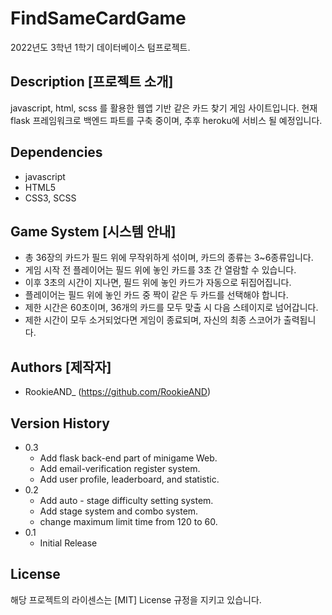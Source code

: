 # FindSameCardGame

2022년도 3학년 1학기 데이터베이스 텀프로젝트.

## Description [프로젝트 소개]

javascript, html, scss 를 활용한 웹앱 기반 같은 카드 찾기 게임 사이트입니다.
현재 flask 프레임워크로 백엔드 파트를 구축 중이며, 추후 heroku에 서비스 될 예정입니다.


## Dependencies

* javascript
* HTML5
* CSS3, SCSS

## Game System [시스템 안내]

* 총 36장의 카드가 필드 위에 무작위하게 섞이며, 카드의 종류는 3~6종류입니다.
* 게임 시작 전 플레이어는 필드 위에 놓인 카드를 3초 간 열람할 수 있습니다.
* 이후 3초의 시간이 지나면, 필드 위에 놓인 카드가 자동으로 뒤집어집니다.
* 플레이어는 필드 위에 놓인 카드 중 짝이 같은 두 카드를 선택해야 합니다.
* 제한 시간은 60초이며, 36개의 카드를 모두 맞출 시 다음 스테이지로 넘어갑니다.
* 제한 시간이 모두 소거되었다면 게임이 종료되며, 자신의 최종 스코어가 출력됩니다.

## Authors [제작자]

* RookieAND_ (https://github.com/RookieAND)

## Version History

* 0.3
    * Add flask back-end part of minigame Web.
    * Add email-verification register system.
    * Add user profile, leaderboard, and statistic.
* 0.2
    * Add auto - stage difficulty setting system.
    * Add stage system and combo system.
    * change maximum limit time from 120 to 60.
* 0.1
    * Initial Release

## License

해당 프로젝트의 라이센스는 [MIT] License 규정을 지키고 있습니다.
